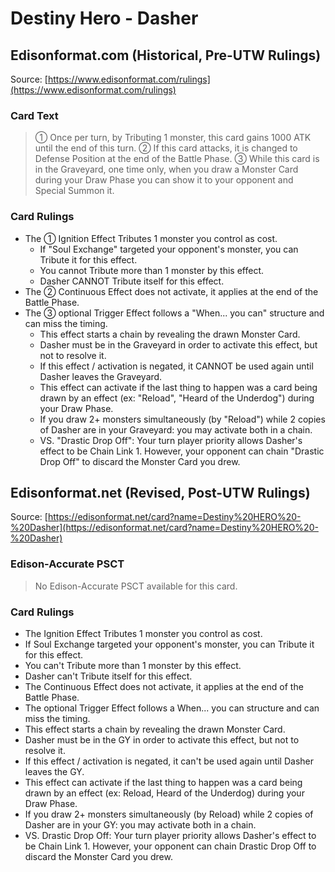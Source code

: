 # Destiny Hero - Dasher

## Edisonformat.com (Historical, Pre-UTW Rulings)

Source: [https://www.edisonformat.com/rulings](https://www.edisonformat.com/rulings)

### Card Text

> ① Once per turn, by Tributing 1 monster, this card gains 1000 ATK until the end of this turn. ② If this card attacks, it is changed to Defense Position at the end of the Battle Phase. ③ While this card is in the Graveyard, one time only, when you draw a Monster Card during your Draw Phase you can show it to your opponent and Special Summon it.

### Card Rulings

*   The ① Ignition Effect Tributes 1 monster you control as cost.
    *   If "Soul Exchange" targeted your opponent's monster, you can Tribute it for this effect.
    *   You cannot Tribute more than 1 monster by this effect.
    *   Dasher CANNOT Tribute itself for this effect.
*   The ② Continuous Effect does not activate, it applies at the end of the Battle Phase.
*   The ③ optional Trigger Effect follows a "When... you can" structure and can miss the timing.
    *   This effect starts a chain by revealing the drawn Monster Card.
    *   Dasher must be in the Graveyard in order to activate this effect, but not to resolve it.
    *   If this effect / activation is negated, it CANNOT be used again until Dasher leaves the Graveyard.
    *   This effect can activate if the last thing to happen was a card being drawn by an effect (ex: "Reload", "Heard of the Underdog") during your Draw Phase.
    *   If you draw 2+ monsters simultaneously (by "Reload") while 2 copies of Dasher are in your Graveyard: you may activate both in a chain.
    *   VS. "Drastic Drop Off": Your turn player priority allows Dasher's effect to be Chain Link 1. However, your opponent can chain "Drastic Drop Off" to discard the Monster Card you drew.

## Edisonformat.net (Revised, Post-UTW Rulings)

Source: [https://edisonformat.net/card?name=Destiny%20HERO%20-%20Dasher](https://edisonformat.net/card?name=Destiny%20HERO%20-%20Dasher)

### Edison-Accurate PSCT

> No Edison-Accurate PSCT available for this card.

### Card Rulings

*   The Ignition Effect Tributes 1 monster you control as cost.
*   If Soul Exchange targeted your opponent's monster, you can Tribute it for this effect.
*   You can't Tribute more than 1 monster by this effect.
*   Dasher can't Tribute itself for this effect.
*   The Continuous Effect does not activate, it applies at the end of the Battle Phase.
*   The optional Trigger Effect follows a When... you can structure and can miss the timing.
*   This effect starts a chain by revealing the drawn Monster Card.
*   Dasher must be in the GY in order to activate this effect, but not to resolve it.
*   If this effect / activation is negated, it can't be used again until Dasher leaves the GY.
*   This effect can activate if the last thing to happen was a card being drawn by an effect (ex: Reload, Heard of the Underdog) during your Draw Phase.
*   If you draw 2+ monsters simultaneously (by Reload) while 2 copies of Dasher are in your GY: you may activate both in a chain.
*   VS. Drastic Drop Off: Your turn player priority allows Dasher's effect to be Chain Link 1. However, your opponent can chain Drastic Drop Off to discard the Monster Card you drew.
            